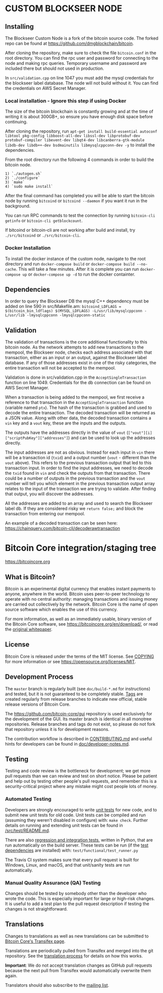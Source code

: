 # CUSTOM BLOCKSEER NODE

## Installing

The Blockseer Custom Node is a fork of the bitcoin source code. The forked repo can be found at https://github.com/dmgblockchain/bitcoin.

After cloning the repository, make sure to check the file `bitcoin.conf` in the root directory. You can find the rpc user and password for connecting to the node and making rpc queries. Temporary username and password are included there but should not used in production. 

In `src/validation.cpp` on line 1047 you must add the mysql credentials for the blockseer label database. The node will not build without it. You can find the credentials on AWS Secret Manager.

### Local installation - Ignore this step if using Docker

The size of the bitcoin blockchain is constantly growing and at the time of writing it is about 300GB+, so ensure you have enough disk space before continuing. 

After cloning the repository, run `apt-get install build-essential autoconf libtool pkg-config libboost-all-dev libssl-dev libprotobuf-dev protobuf-compiler libevent-dev libqt4-dev libcanberra-gtk-module libdb-dev libdb++-dev bsdmainutils libmysqlcppconn-dev -y` to install the dependencies. 

From the root directory run the following 4 commands in order to build the bitcoin node.

    1) `./autogen.sh`
    2) `./configure`
    3) `make`
    4) `sudo make install`

After the final command has completed you will be able to start the bitcoin node by running `bitcoind` or `bitcoind --daemon` if you want it run in the background.

You can run RPC commands to test the connection by running `bitcoin-cli getinfo` or `bitcoin-cli getblockcount`.

If bitcoind or bitcoin-cli are not working after build and install, try `./src/bitcoind` or `./src/bitcoin-cli`.

### Docker Installation

To install the docker instance of the custom node, navigate to the root directory and run `docker-compose build` or `docker-compose build --no-cache`. This will take a few minutes. After it is complete you can run `docker-compose up` or `docker-compose up -d` to run the docker containter.

## Dependencies

In order to query the Blockseer DB the mysql C++ dependency must be added on line 590 in src/Makefile.am:
`bitcoind_LDFLAGS = $(bitcoin_bin_ldflags) $(MYSQL_LDFLAGS) -L/usr/lib/mysqlcppconn -L/usr/lib -lmysqlcppconn -lmysqlcppconn-static`  

## Validation

The validation of transactions is the core additional functionality to this bitcoin node. As the network attempts to add new transactions to the mempool, the Blockseer node, checks each address associated with that transaction, either as an input or an output, against the Blockseer label database. If any of those addresses exist in one of the risky categories, the entire transaction will not be accepted to the mempool. 

Validation is done in src/validation.cpp in the `AcceptSingleTransaction` function on line 1049. Credentials for the db connection can be found on AWS Secret Manager.

When a transaction is being added to the mempool, we first receive a reference to that transaction in the `AcceptSingleTransaction` function (variable named `ptx`). The hash of the transaction is grabbed and used to decode the entire transaction. The decoded transaction will be returned as a JSON value. Along with other data, the decoded transaction contains a `vin` key and a `vout` key, these are the inputs and the outputs.

The outputs have the addresses directly in the value of `vout` (`["vout"][i]["scriptPubKey"]["addresses"]`) and can be used to look up the addresses directly.

The input addresses are not as obvious. Instead for each input in `vin` there will be a transaction id (`txid`) and a output number (`vout` - different than the `vout` above). This refers to the previous transaction output that led to this transaction input. In order to find the input addresses, we need to decode the `txid` found in `vin` and check the outputs from that transaction. There could be a number of outputs in the previous transaction and the `vout` number will tell you which element in the previous transaction output array relates to the input of the transaction we are trying to validate. After finding that output, you will discover the addresses.

All the addresses are added to an array and used to search the Blockseer label db. If they are considered risky we `return false;` and block the transaction from entering our mempool.

An example of a decoded transaction can be seen here: https://chainquery.com/bitcoin-cli/decoderawtransaction



Bitcoin Core integration/staging tree
=====================================

https://bitcoincore.org

What is Bitcoin?
----------------

Bitcoin is an experimental digital currency that enables instant payments to
anyone, anywhere in the world. Bitcoin uses peer-to-peer technology to operate
with no central authority: managing transactions and issuing money are carried
out collectively by the network. Bitcoin Core is the name of open source
software which enables the use of this currency.

For more information, as well as an immediately usable, binary version of
the Bitcoin Core software, see https://bitcoincore.org/en/download/, or read the
[original whitepaper](https://bitcoincore.org/bitcoin.pdf).

License
-------

Bitcoin Core is released under the terms of the MIT license. See [COPYING](COPYING) for more
information or see https://opensource.org/licenses/MIT.

Development Process
-------------------

The `master` branch is regularly built (see `doc/build-*.md` for instructions) and tested, but it is not guaranteed to be
completely stable. [Tags](https://github.com/bitcoin/bitcoin/tags) are created
regularly from release branches to indicate new official, stable release versions of Bitcoin Core.

The https://github.com/bitcoin-core/gui repository is used exclusively for the
development of the GUI. Its master branch is identical in all monotree
repositories. Release branches and tags do not exist, so please do not fork
that repository unless it is for development reasons.

The contribution workflow is described in [CONTRIBUTING.md](CONTRIBUTING.md)
and useful hints for developers can be found in [doc/developer-notes.md](doc/developer-notes.md).

Testing
-------

Testing and code review is the bottleneck for development; we get more pull
requests than we can review and test on short notice. Please be patient and help out by testing
other people's pull requests, and remember this is a security-critical project where any mistake might cost people
lots of money.

### Automated Testing

Developers are strongly encouraged to write [unit tests](src/test/README.md) for new code, and to
submit new unit tests for old code. Unit tests can be compiled and run
(assuming they weren't disabled in configure) with: `make check`. Further details on running
and extending unit tests can be found in [/src/test/README.md](/src/test/README.md).

There are also [regression and integration tests](/test), written
in Python, that are run automatically on the build server.
These tests can be run (if the [test dependencies](/test) are installed) with: `test/functional/test_runner.py`

The Travis CI system makes sure that every pull request is built for Windows, Linux, and macOS, and that unit/sanity tests are run automatically.

### Manual Quality Assurance (QA) Testing

Changes should be tested by somebody other than the developer who wrote the
code. This is especially important for large or high-risk changes. It is useful
to add a test plan to the pull request description if testing the changes is
not straightforward.

Translations
------------

Changes to translations as well as new translations can be submitted to
[Bitcoin Core's Transifex page](https://www.transifex.com/bitcoin/bitcoin/).

Translations are periodically pulled from Transifex and merged into the git repository. See the
[translation process](doc/translation_process.md) for details on how this works.

**Important**: We do not accept translation changes as GitHub pull requests because the next
pull from Transifex would automatically overwrite them again.

Translators should also subscribe to the [mailing list](https://groups.google.com/forum/#!forum/bitcoin-translators).
